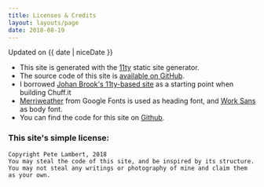 ```yaml
---
title: Licenses & Credits
layout: layouts/page
date: 2018-08-19
---
```


<p class="meta">
  Updated on {{ date | niceDate }}
</p>

- This site is generated with the [11ty](https://www.11ty.io/) static site generator.
- The source code of this site is [available on GitHub](https://github.com/peterjlambert/chuff.it).
- I borrowed [Johan Brook's 11ty-based site](https://github.com/johanbrook/johanbrook.com) as a starting point when building Chuff.it
- [Merriweather](https://fonts.google.com/specimen/Merriweather) from Google Fonts is used as heading font, and [Work Sans](https://fonts.google.com/specimen/Work+Sans) as body font.
- You can find the code for this site on [Github](https://github.com/peterjlambert/chuff.it).


### This site's simple license:

```
Copyright Pete Lambert, 2018
You may steal the code of this site, and be inspired by its structure.
You may not steal any writings or photography of mine and claim them as your own.
```
